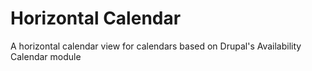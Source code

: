 Horizontal Calendar
===================

A horizontal calendar view for calendars based on Drupal's Availability Calendar module
